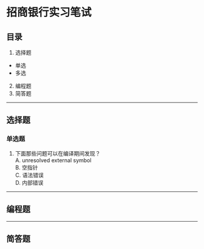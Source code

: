 # 招商银行实习笔试
## 目录
1. 选择题
+ 单选
+ 多选
2. 编程题
3. 简答题
-------
## 选择题
### 单选题
1. 下面那些问题可以在编译期间发现？  
    A. unresolved external symbol  
    B. 空指针  
    C. 语法错误  
    D. 内部错误
-------
## 编程题
-------
## 简答题